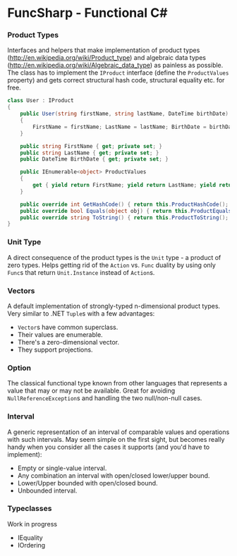 # FuncSharp - Functional C#

### Product Types

Interfaces and helpers that make implementation of product types (http://en.wikipedia.org/wiki/Product_type) and algebraic data types (http://en.wikipedia.org/wiki/Algebraic_data_type) as painless as possible. The class has to implement the `IProduct` interface (define the `ProductValues` property) and gets correct structural hash code, structural equality etc. for free.

```C#
class User : IProduct
{
    public User(string firstName, string lastName, DateTime birthDate)
    {
        FirstName = firstName; LastName = lastName; BirthDate = birthDate;
    }

    public string FirstName { get; private set; }
    public string LastName { get; private set; }
    public DateTime BirthDate { get; private set; }

    public IEnumerable<object> ProductValues
    {
        get { yield return FirstName; yield return LastName; yield return BirthDate; }
    }

    public override int GetHashCode() { return this.ProductHashCode(); }
    public override bool Equals(object obj) { return this.ProductEquals(obj); }
    public override string ToString() { return this.ProductToString(); }
}
```

### Unit Type

A direct consequence of the product types is the `Unit` type - a product of zero types. Helps getting rid of the `Action` vs. `Func` duality by using only `Func`s that return `Unit.Instance` instead of `Action`s.

### Vectors

A default implementation of strongly-typed n-dimensional product types. Very similar to .NET `Tuple`s with a few advantages:

- `Vector`s have common superclass.
- Their values are enumerable.
- There's a zero-dimensional vector.
- They support projections.

### Option

The classical functional type known from other languages that represents a value that may or may not be available. Great for avoiding `NullReferenceException`s and handling the two null/non-null cases.

### Interval

A generic representation of an interval of comparable values and operations with such intervals. May seem simple on the first sight, but becomes really handy when you consider all the cases it supports (and you'd have to implement):

- Empty or single-value interval.
- Any combination an interval with open/closed lower/upper bound.
- Lower/Upper bounded with open/closed bound.
- Unbounded interval.

### Typeclasses

Work in progress

- IEquality
- IOrdering
